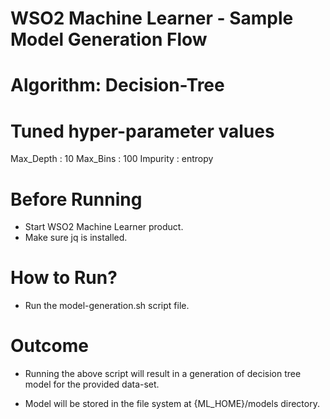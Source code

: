 WSO2 Machine Learner - Sample Model Generation Flow
===================================================

Algorithm: Decision-Tree
==============================

Tuned hyper-parameter values
===========================

Max_Depth : 10
Max_Bins : 100
Impurity : entropy

Before Running
==============

* Start WSO2 Machine Learner product.
* Make sure jq is installed.

How to Run?
===========

* Run the model-generation.sh script file.

Outcome
=======

* Running the above script will result in a generation of decision tree model for the provided data-set.

* Model will be stored in the file system at {ML_HOME}/models directory.
